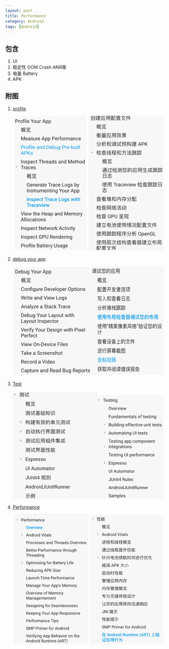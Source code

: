 ```yaml
---
layout: post
title: Performance
category: Android
tags: [Android]
---
```



 
## 包含
1. UI
2. 稳定性 OOM Crash ANR等
3. 电量 Battery
4. APK

## 附图
1. [profile](https://developer.android.com/studio/profile/)

	![](https://raw.githubusercontent.com/rlq/image/master/perform/performance_profile.png)

2. [debug your app](https://developer.android.com/studio/debug/)

	![](https://raw.githubusercontent.com/rlq/image/master/perform/perform_debug.png)

3. [Test](https://developer.android.com/training/testing/)

	![](https://raw.githubusercontent.com/rlq/image/master/perform/test.png)	

4. [Performance](https://developer.android.com/topic/performance/)

	![](https://raw.githubusercontent.com/rlq/image/master/perform/performance.png)	





